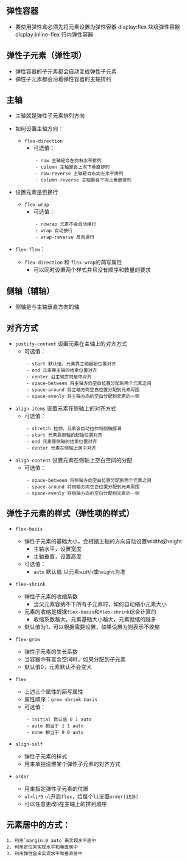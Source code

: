 ## 弹性容器
- 要使用弹性盒必须先将元素设置为弹性容器
    display:flex 块级弹性容器
    display:inline-flex 行内弹性容器
## 弹性子元素（弹性项）
- 弹性容器的子元素都会自动变成弹性子元素
- 弹性子元素都会沿着弹性容器的主轴排列
## 主轴
- 主轴就是弹性子元素排列方向
- 如何设置主轴方向：
    - `flex-direction`
        - 可选值：
        ```
            - row 主轴是自左向右水平排列
            - column 主轴是自上向下垂直排列
            - row-reverse 主轴是自右向左水平排列
            - column-reverse 主轴是自下向上垂直排列
        ```
- 设置元素是否换行
    - `flex-wrap`
        - 可选值：
        ```
            - nowrap 元素不会自动换行
            - wrap 自动换行
            - wrap-reverse 反向换行
        ```

- `flex-flow`：
    - `flex-direction` 和 `flex-wrap`的简写属性
        - 可以同时设置两个样式并且没有顺序和数量的要求
## 侧轴（辅轴）
- 侧轴是与主轴垂直方向的轴

## 对齐方式
- `justify-content` 设置元素在主轴上的对齐方式
    - 可选值：
    ```
        - start 默认值，元素靠主轴起始位置对齐
        - end 元素靠主轴的结束位置对齐
        - center 沿主轴方向居中对齐
        - space-between 将主轴方向空白位置分配到两个元素之间
        - space-around 将主轴方向空白位置分配到元素周围
        - space-evenly 将主轴方向的空白分配到元素的一侧
    ```
- `align-items` 设置元素在侧轴上的对齐方式
    - 可选值：
    ```
        - stretch 拉伸，元素会自动拉伸将侧轴撑满
        - start 元素靠侧轴的起始位置对齐
        - end 元素靠侧轴的结束位置对齐
        - center 元素在侧轴上居中对齐
    ```
- `align-content` 设置元素在侧轴上空白空间的分配
    - 可选值：
    ```
        - space-between 将侧轴方向空白位置分配到两个元素之间
        - space-around 将侧轴方向空白位置分配到元素周围
        - space-evenly 将侧轴方向的空白分配到元素的一侧
    ```

## 弹性子元素的样式（弹性项的样式）
- `flex-basis`
    - 弹性子元素的基础大小，会根据主轴的方向自动设置width或height
        - 主轴水平，设置宽度
        - 主轴垂直，设置高度
    - 可选值：
        - `auto` 默认值 以元素`width`或`height`为准
- `flex-shrink`
    - 弹性子元素的收缩系数
        - 当父元素容纳不下所有子元素时，如何自动缩小元素大小
    - 元素的收缩是根据`flex-basis`和`flex-shrink`综合计算的
        - 收缩系数越大，元素基础大小越大，元素就缩的越多
    - 默认值为1，可以根据需要设置，如果设置为则表示不收缩
- `flex-grow`
    - 弹性子元素的生长系数
    - 当容器中有富余空间时，如果分配到子元素
    - 默认值0，元素默认不会变大
- `flex`
    - 上述三个属性的简写属性
    - 属性顺序：`grow shrink basis`
    - 可选值：
    ```
        - initial 默认值 0 1 auto
        - auto 相当于 1 1 auto
        - none 相当于 0 0 auto
    ```

- `align-self`
    - 弹性子元素的样式
    - 用来单独设置某个弹性子元素的对齐方式

- `order`
    - 用来指定弹性子元素的位置
    - `ul>li*5` `ul`开启`flex`，给每个`li`设置`order(1到5)`
    - 可以任意更改li在主轴上的排列顺序

## 元素居中的方式：
    1. 利用`margin:0 auto`来实现水平居中
    2. 利用定位来实现水平和垂直居中
    3. 利用弹性盒来实现水平和垂直居中
